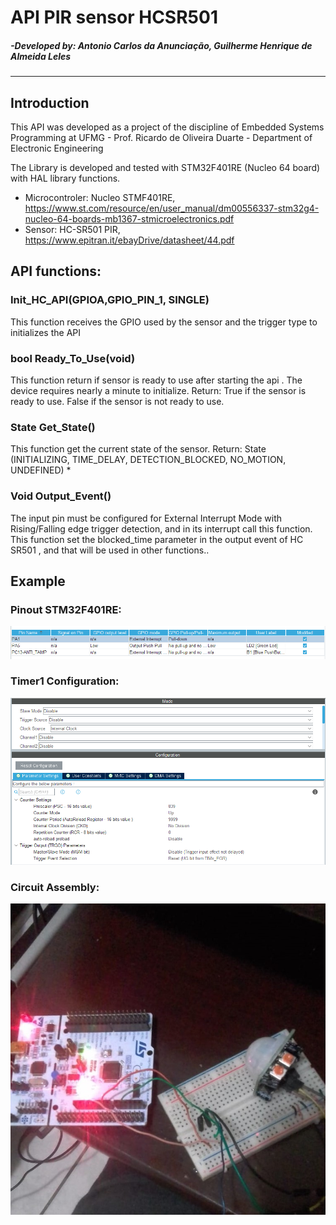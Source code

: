 # API PIR sensor HCSR501
##### -Developed by: Antonio Carlos da Anunciação, Guilherme Henrique de Almeida Leles
---
## Introduction

  This API was developed as a project of the discipline of Embedded Systems Programming at UFMG - Prof. Ricardo de Oliveira Duarte - Department of Electronic Engineering

  The Library is developed and tested with STM32F401RE (Nucleo 64 board) with HAL library functions.
  
  - Microcontroler: Nucleo STMF401RE, https://www.st.com/resource/en/user_manual/dm00556337-stm32g4-nucleo-64-boards-mb1367-stmicroelectronics.pdf
  - Sensor: HC-SR501 PIR, https://www.epitran.it/ebayDrive/datasheet/44.pdf


## API functions:

 ###  Init_HC_API(GPIOA,GPIO_PIN_1, SINGLE)
 This function receives the GPIO used by the sensor and the trigger type to initializes the API

### bool Ready_To_Use(void)
 This function return if sensor is ready to use after starting the api .
 The device requires nearly a minute to initialize.
 Return: True if the sensor is ready to use.
     	   False if the sensor is not ready to use.

### State Get_State()
 This function get the current state of the sensor.
 Return: State (INITIALIZING, TIME_DELAY, DETECTION_BLOCKED, NO_MOTION, UNDEFINED)  *

### Void Output_Event()
 The input pin must be configured for External Interrupt Mode with
 Rising/Falling edge trigger detection, and in its interrupt call this function.
 This function set the blocked_time parameter in the output event of HC SR501 , and that will be used in other functions..

## Example
### Pinout STM32F401RE:

![alt text](https://github.com/antonioanunciacao/HCSR501_API/blob/main/others/pin_configuration.PNG?raw=true)


### Timer1 Configuration:
![alt text](https://github.com/antonioanunciacao/HCSR501_API/blob/main/others/timer.PNG?raw=true)
### Circuit Assembly:

![alt text](https://github.com/antonioanunciacao/HCSR501_API/blob/main/others/assembly_.jpeg?raw=true)

